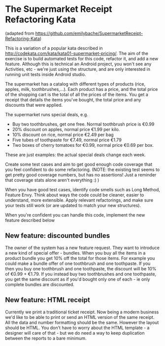 # The Supermarket Receipt Refactoring Kata

(adapted from https://github.com/emilybache/SupermarketReceipt-Refactoring-Kata)

This is a variation of a popular kata described in http://codekata.com/kata/kata01-supermarket-pricing/.
The aim of the exercise is to build automated tests for this code, refactor it, and add a new feature.  Although this
is technical an Android project, you won't see any Activities, etc - we're just using the structure, and are only
interested in running unit tests inside Android studio.

The supermarket has a catalog with different types of products (rice, apples, milk, toothbrushes,...). Each product
has a price, and the total price of the shopping cart is the total of all the prices of the items. You get a receipt
that details the items you've bought, the total price and any discounts that were applied.

The supermarket runs special deals, e.g.
 - Buy two toothbrushes, get one free. Normal toothbrush price is €0.99
 - 20% discount on apples, normal price €1.99 per kilo.
 - 10% discount on rice, normal price €2.49 per bag
 - Five tubes of toothpaste for €7.49, normal price €1.79
 - Two boxes of cherry tomatoes for €0.99, normal price €0.69 per box.

These are just examples: the actual special deals change each week.

Create some test cases and aim to get good enough code coverage that you feel confident to do some refactoring.  (NOTE:
the existing test seems to get pretty good coverage numbers, but has no assertions!  Just a reminder that coverage
stats alone aren't everything :) )

When you have good test cases, identify code smells such as Long Method, Feature Envy.  Think about ways the code could
be cleaner, easier to understand, more extensible.  Apply relevant refactorings, and make sure your tests still work
(or are updated to match your new structures).

When you're confident you can handle this code, implement the new feature described below

## New feature: discounted bundles

The owner of the system has a new feature request. They want to introduce a new kind of special offer - bundles. When
you buy all the items in a product bundle you get 10% off the total for those items. For example you could make a bundle
offer of one toothbrush and one toothpaste. If you then you buy one toothbrush and one toothpaste, the discount will be
10% of €0.99 + €1.79. If you instead buy two toothbrushes and one toothpaste, you get the same discount as if you'd
bought only one of each - ie only complete bundles are discounted.

## New feature: HTML receipt

Currently we print a traditional ticket receipt. Now being a modern business we'd
like to be able to print or send an HTML version of the same receipt. All the data
and number formatting should be the same. However the layout should be HTML.
You don't have to worry about the HTML template - a designer will care of that - but
we do need a way to keep duplication between the reports to a bare minimum.
